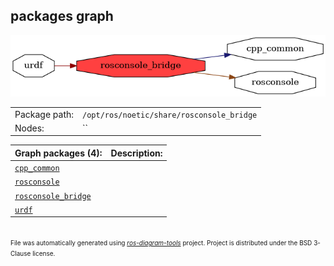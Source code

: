 <!--
File was automatically generated using 'ros-diagram-tools' project.
Project is distributed under the BSD 3-Clause license.
-->

## packages graph

[![rosconsole_bridge](rosconsole_bridge.png "rosconsole_bridge")](rosconsole_bridge.png)

|     |     |
| --- | --- |
| Package path: | `/opt/ros/noetic/share/rosconsole_bridge` |
| Nodes: | `` |


| Graph packages (4): | Description: |
| ------------------- | ------------ |
| [`cpp_common`](cpp_common.md) |  |
| [`rosconsole`](rosconsole.md) |  |
| [`rosconsole_bridge`](rosconsole_bridge.md) |  |
| [`urdf`](urdf.md) |  |


</br>
<font size="1">
File was automatically generated using <a href="https://github.com/anetczuk/ros-diagram-tools"><i>ros-diagram-tools</i></a> project.
Project is distributed under the BSD 3-Clause license.
</font>

